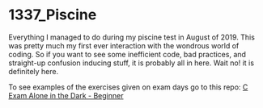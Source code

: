 # 1337_Piscine
Everything I managed to do during my piscine test in  August of 2019. This was pretty much my first ever interaction with the wondrous world of coding. So if you want to see some inefficient code, bad practices, and straight-up confusion inducing stuff, it is probably all in here. Wait no! it is definitely here.  

To see examples of the exercises given on exam days go to this repo:
[C Exam Alone in the Dark - Beginner](https://github.com/barimehdi77/42-piscine-exam)
